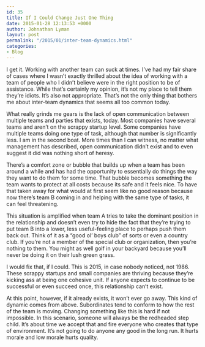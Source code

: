 ```yaml
---
id: 35
title: If I Could Change Just One Thing
date: 2015-01-28 12:13:53 +0000
author: Johnathan Lyman
layout: post
permalink: "/2015/01/inter-team-dynamics.html"
categories:
- Blog
---
```

I get it. Working with another team can suck at times. I’ve had my fair share of cases where I wasn’t exactly thrilled about the idea of working with a team of people who I didn’t believe were in the right position to be of assistance. While that’s certainly my opinion, it’s not my place to tell them they’re idiots. It’s also not appropriate. That’s not the only thing that bothers me about inter-team dynamics that seems all too common today.

What really grinds me gears is the lack of open communication between multiple teams and parties that exists, today. Most companies have several teams and aren’t on the scrappy startup level. Some companies have multiple teams doing one type of task, although that number is significantly less. I am in the second boat. More times than I can witness, no matter what management has described, open communication didn’t exist and to even suggest it did was nothing short of heresy.

There’s a comfort zone or bubble that builds up when a team has been around a while and has had the opportunity to essentially do things the way they want to do them for some time. That bubble becomes something the team wants to protect at all costs because its safe and it feels nice. To have that taken away for what would at first seem like no good reason because now there’s team B coming in and helping with the same type of tasks, it can feel threatening.

This situation is amplified when team A tries to take the dominant position in the relationship and doesn’t even try to hide the fact that they’re trying to put team B into a lower, less useful-feeling place to perhaps push them back out. Think of it as a “good ol’ boys club” of sorts or even a country club. If you’re not a member of the special club or organization, then you’re nothing to them. You might as well golf in your backyard because you’ll never be doing it on their lush green grass.

I would fix that, if I could. This is 2015, in case nobody noticed, not 1986. These scrappy startups and small companies are thriving because they’re kicking ass at being one cohesive unit. If anyone expects to continue to be successful or even succeed once, this relationship can’t exist.

At this point, however, if it already exists, it won’t ever go away. This kind of dynamic comes from above. Subordinates tend to conform to how the rest of the team is moving. Changing something like this is hard if not impossible. In this scenario, someone will always be the redheaded step child. It’s about time we accept that and fire everyone who creates that type of environment. It’s not going to do anyone any good in the long run. It hurts morale and low morale hurts quality.